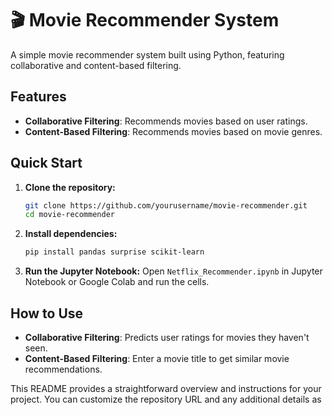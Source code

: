 # 🎬 Movie Recommender System

A simple movie recommender system built using Python, featuring collaborative and content-based filtering.

## Features

- **Collaborative Filtering**: Recommends movies based on user ratings.
- **Content-Based Filtering**: Recommends movies based on movie genres.

##  Quick Start

1. **Clone the repository:**
   ```bash
   git clone https://github.com/yourusername/movie-recommender.git
   cd movie-recommender
   ```

2. **Install dependencies:**
   ```bash
   pip install pandas surprise scikit-learn
   ```

3. **Run the Jupyter Notebook:**
   Open `Netflix_Recommender.ipynb` in Jupyter Notebook or Google Colab and run the cells.

##  How to Use

- **Collaborative Filtering**: Predicts user ratings for movies they haven't seen.
- **Content-Based Filtering**: Enter a movie title to get similar movie recommendations.


This README provides a straightforward overview and instructions for your project. You can customize the repository URL and any additional details as
